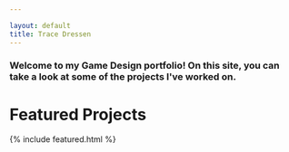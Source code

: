 ```yaml
---

layout: default
title: Trace Dressen
---
```


### Welcome to my Game Design portfolio! On this site, you can take a look at some of the projects I've worked on.

# Featured Projects

{% include featured.html %}
